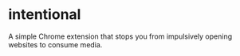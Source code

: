 # intentional
A simple Chrome extension that stops you from impulsively opening websites to consume media.
